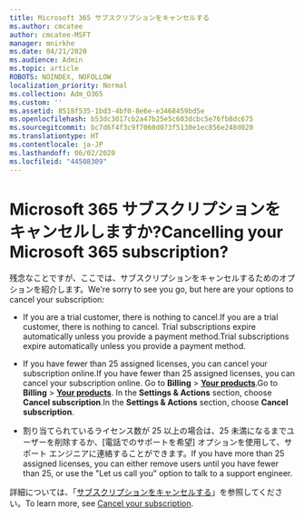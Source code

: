 ```yaml
---
title: Microsoft 365 サブスクリプションをキャンセルする
ms.author: cmcatee
author: cmcatee-MSFT
manager: mnirkhe
ms.date: 04/21/2020
ms.audience: Admin
ms.topic: article
ROBOTS: NOINDEX, NOFOLLOW
localization_priority: Normal
ms.collection: Adm_O365
ms.custom: ''
ms.assetid: 8518f535-1bd3-4bf0-8e6e-e3468459bd5e
ms.openlocfilehash: b53dc3017cb2a47b25e5c603dcbc5e76fb8dc675
ms.sourcegitcommit: bc7d6f4f3c9f7060d073f5130e1ec856e248d020
ms.translationtype: HT
ms.contentlocale: ja-JP
ms.lasthandoff: 06/02/2020
ms.locfileid: "44508309"
---
```

# <a name="cancelling-your-microsoft-365-subscription"></a><span data-ttu-id="10a3e-102">Microsoft 365 サブスクリプションをキャンセルしますか?</span><span class="sxs-lookup"><span data-stu-id="10a3e-102">Cancelling your Microsoft 365 subscription?</span></span>

<span data-ttu-id="10a3e-103">残念なことですが、ここでは、サブスクリプションをキャンセルするためのオプションを紹介します。</span><span class="sxs-lookup"><span data-stu-id="10a3e-103">We're sorry to see you go, but here are your options to cancel your subscription:</span></span>
  
- <span data-ttu-id="10a3e-104">If you are a trial customer, there is nothing to cancel.</span><span class="sxs-lookup"><span data-stu-id="10a3e-104">If you are a trial customer, there is nothing to cancel.</span></span> <span data-ttu-id="10a3e-105">Trial subscriptions expire automatically unless you provide a payment method.</span><span class="sxs-lookup"><span data-stu-id="10a3e-105">Trial subscriptions expire automatically unless you provide a payment method.</span></span>

- <span data-ttu-id="10a3e-106">If you have fewer than 25 assigned licenses, you can cancel your subscription online.</span><span class="sxs-lookup"><span data-stu-id="10a3e-106">If you have fewer than 25 assigned licenses, you can cancel your subscription online.</span></span> <span data-ttu-id="10a3e-107">Go to **Billing** \> **[Your products](https://go.microsoft.com/fwlink/p/?linkid=842054)**.</span><span class="sxs-lookup"><span data-stu-id="10a3e-107">Go to **Billing** \> **[Your products](https://go.microsoft.com/fwlink/p/?linkid=842054)**.</span></span> <span data-ttu-id="10a3e-108">In the **Settings & Actions** section, choose **Cancel subscription**.</span><span class="sxs-lookup"><span data-stu-id="10a3e-108">In the **Settings & Actions** section, choose **Cancel subscription**.</span></span>

- <span data-ttu-id="10a3e-109">割り当てられているライセンス数が 25 以上の場合は、25 未満になるまでユーザーを削除するか、[電話でのサポートを希望] オプションを使用して、サポート エンジニアに連絡することができます。</span><span class="sxs-lookup"><span data-stu-id="10a3e-109">If you have more than 25 assigned licenses, you can either remove users until you have fewer than 25, or use the "Let us call you" option to talk to a support engineer.</span></span>

<span data-ttu-id="10a3e-110">詳細については、「[サブスクリプションをキャンセルする](https://docs.microsoft.com/microsoft-365/commerce/subscriptions/cancel-your-subscription)」を参照してください。</span><span class="sxs-lookup"><span data-stu-id="10a3e-110">To learn more, see [Cancel your subscription](https://docs.microsoft.com/microsoft-365/commerce/subscriptions/cancel-your-subscription).</span></span>